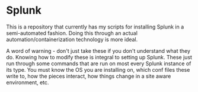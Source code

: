 # Splunk

This is a repository that currently has my scripts for installing Splunk in a semi-automated fashion. Doing this through an actual automation/containerization technology is more ideal.

A word of warning - don't just take these if you don't understand what they do. Knowing how to modify these is integral to setting up Splunk. These just run through some commands that are run on most every Splunk instance of its type. You must know the OS you are installing on, which conf files these write to, how the pieces interact, how things change in a site aware environment, etc.
